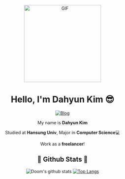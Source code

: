 <div align="center">
<img align="center" alt="GIF" height="250px" src="https://media.giphy.com/media/du3J3cXyzhj75IOgvA/giphy.gif" />

# Hello, I'm Dahyun Kim 😎
[![Blog](https://img.shields.io/badge/doom's-Blog-yellowgreen)](https://doooomdoom.tistory.com/)

My name is **Dahyun Kim**

Studied at **Hansung Univ**, Major in **Computer Science**💻

Work as a **freelancer**!


## 🚀 Github Stats 🚀
![Doom's github stats](https://github-readme-stats.vercel.app/api?username=dhdh3311&theme=vue&show_icons=true&line_height=33) [![Top Langs](https://github-readme-stats.vercel.app/api/top-langs/?username=dhdh3311&theme=vue&langs_count=4&card_width=352)](https://github.com/anuraghazra/github-readme-stats)

</div>



<!--
**dhdh3311/dhdh3311** is a ✨ _special_ ✨ repository because its `README.md` (this file) appears on your GitHub profile.

Here are some ideas to get you started:

- 🔭 I’m currently working on ...
- 🌱 I’m currently learning ...
- 👯 I’m looking to collaborate on ...
- 🤔 I’m looking for help with ...
- 💬 Ask me about ...
- 📫 How to reach me: ...
- 😄 Pronouns: ...
- ⚡ Fun fact: ...
-->
